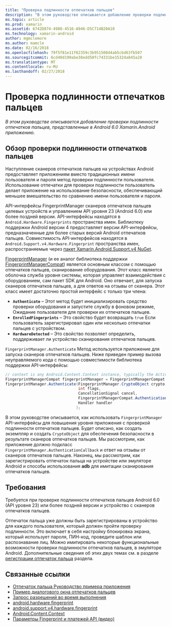 ```yaml
---
title: "Проверка подлинности отпечатков пальцев"
description: "В этом руководстве описывается добавление проверки подлинности отпечатков пальцев, представленные в Android 6.0 Xamarin.Android приложению."
ms.topic: article
ms.prod: xamarin
ms.assetid: 6742D874-4988-4516-A946-D5C714B20A10
ms.technology: xamarin-android
author: mgmclemore
ms.author: mamcle
ms.date: 02/16/2018
ms.openlocfilehash: 79f5f81e11f62359c3b951500d4ab5cbd63fb507
ms.sourcegitcommit: 6cd40d190abe38edd50fc74331be15324a845a28
ms.translationtype: MT
ms.contentlocale: ru-RU
ms.lasthandoff: 02/27/2018
---
```

# <a name="fingerprint-authentication"></a>Проверка подлинности отпечатков пальцев

_В этом руководстве описывается добавление проверки подлинности отпечатков пальцев, представленные в Android 6.0 Xamarin.Android приложению._


## <a name="fingerprint-authentication-overview"></a>Обзор проверки подлинности отпечатков пальцев

Наступление сканеров отпечатков пальцев на устройствах Android предоставляет приложениям вместо традиционных имени пользователя и пароля метод проверки подлинности пользователя. Использование отпечатки для проверки подлинности пользователь делает приложение на использование безопасности, обеспечивающий меньшее вмешательство по сравнению имени пользователя и пароля.

API-интерфейсы FingerprintManager сканеров отпечатков пальцев целевых устройств и управлением API уровня 23 (Android 6.0) или более поздней версии. API-интерфейсы находятся в `Android.Hardware.Fingerprints` пространства имен. Библиотеку поддержки Android версии 4 предоставляет версии API-интерфейсы, предназначенные для более старых версий Android отпечатков пальцев. Совместимость API-интерфейсов находятся в `Android.Support.v4.Hardware.Fingerprint` пространства имен, распространяемые через [пакет Xamarin.Android.Support.v4 NuGet](https://www.nuget.org/packages/Xamarin.Android.Support.v4/).

[FingerprintManager](http://developer.android.com/reference/android/hardware/fingerprint/FingerprintManager.html) (и ее аналог библиотека поддержки [FingerprintManagerCompat](http://developer.android.com/reference/android/support/v4/hardware/fingerprint/FingerprintManagerCompat.html)) является основным классом с помощью отпечатков пальцев, сканирование оборудования. Этот класс является оболочка служба уровня системы, которая управляет взаимодействия с оборудованием, сам пакет SDK для Android. Оно отвечает, для запуска сканеров отпечатков пальцев, а для ответов на отзывы от сканера. Этот класс имеет достаточно простой интерфейс с только три члена:

* **`Authenticate`** &ndash; Этот метод будет инициализировать средство проверки оборудования и запустите службу в фоновом режиме, Ожидание пользователя для проверки их отпечатков пальцев.
* **`EnrolledFingerprints`** &ndash; Это свойство будет возвращать `true` Если пользователь зарегистрировал один или несколько отпечатки пальцев с устройством.
* **`HardwareDetected`** &ndash; Это свойство позволяет определить, поддерживает ли устройство сканирования отпечатков пальцев.

`FingerprintManager.Authenticate` Метод используется приложение для запуска сканеров отпечатков пальцев. Ниже приведен пример вызова неуправляемого кода с помощью совместимости библиотека поддержки API-интерфейсы:

```csharp
// context is any Android.Content.Context instance, typically the Activity 
FingerprintManagerCompat fingerprintManager = FingerprintManagerCompat.From(context);
fingerprintManager.Authenticate(FingerprintManager.CryptoObject crypto,
                                int flags,
                                CancellationSignal cancel,
                                FingerprintManagerCompat.AuthenticationCallback callback,
                                Handler handler
                               );
```

В этом руководстве описывается, как использовать `FingerprintManager` API-интерфейсы для повышения уровня приложения с проверкой подлинности отпечатков пальцев. Будет описано, как создать экземпляр и создать `CryptoObject` для обеспечения безопасности в результате сканеров отпечатков пальцев. Мы рассмотрим, как приложение должно подкласс `FingerprintManager.AuthenticationCallback` и ответ на отзывы от сканеров отпечатков пальцев. Наконец, мы рассмотрим, как зарегистрировать отпечаток пальца на устройстве или эмуляторе Android и способы использования **adb** для имитации сканирования отпечатков пальцев.

## <a name="requirements"></a>Требования

Требуется при проверке подлинности отпечатков пальцев Android 6.0 (API уровня 23) или более поздней версии и устройство с сканеров отпечатков пальцев. 

Отпечаток пальца уже должны быть зарегистрированы в устройство для каждого пользователя, который должен пройти проверку подлинности. Это включает в себя настройку блокировка экрана, который использует пароля, ПИН-код, проведите шаблон или распознавание лиц. Можно имитировать некоторые функциональные возможности проверки подлинности отпечатков пальцев, в эмуляторе Android.  Дополнительные сведения об этих двух темах см. в разделе [регистрации отпечаток пальца](enrolling-fingerprint.md) раздела. 






## <a name="related-links"></a>Связанные ссылки

- [Отпечаток пальца Руководство примера приложения](https://developer.xamarin.com/samples/monodroid/FingerprintGuide/)
- [Пример диалогового окна отпечатков пальцев](https://developer.xamarin.com/samples/monodroid/android-m/FingerprintDialog/)
- [Запрос разрешений во время выполнения](http://developer.android.com/training/permissions/requesting.html)
- [android.hardware.fingerprint](http://developer.android.com/reference/android/hardware/fingerprint/package-summary.html)
- [android.support.v4.hardware.fingerprint](http://developer.android.com/reference/android/support/v4/hardware/fingerprint/package-summary.html)
- [Android.Content.Context](https://developer.xamarin.com/api/type/Android.Content.Context/)
- [Параметры Fingerprint и платежей API (видео)](https://youtu.be/VOn7VrTRlA4)
